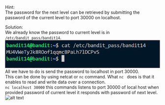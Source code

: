 Hint: <br>
The password for the next level can be retrieved by submitting the password of the current level to port 30000 on localhost.

Solution:<br>
We already know the password to current level is in ```/etc/bandit_pass/bandit14```.
![alt text](image.png)
All we have to do is send the password to localhost in port 30000.<br>
This can be done by using netcat or ```nc``` command. What ```nc ``` does is that it enables to read and write data over a connection.<br>
```nc localhost 30000``` this commands listens to port 30000 of local host when provided password of current level it responds with password of next level.
![alt text](image-1.png)

